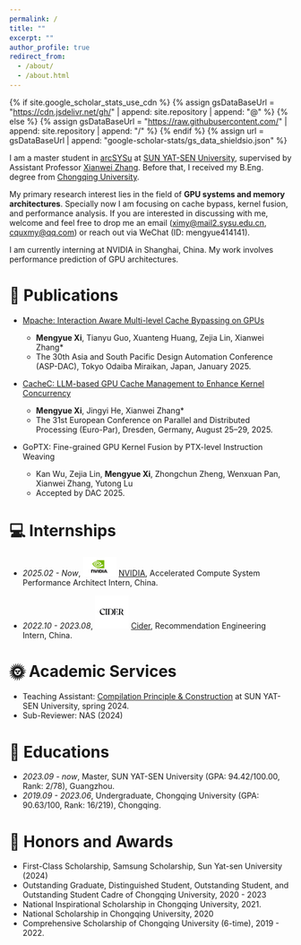 ```yaml
---
permalink: /
title: ""
excerpt: ""
author_profile: true
redirect_from: 
  - /about/
  - /about.html
---
```


{% if site.google_scholar_stats_use_cdn %}
{% assign gsDataBaseUrl = "https://cdn.jsdelivr.net/gh/" | append: site.repository | append: "@" %}
{% else %}
{% assign gsDataBaseUrl = "https://raw.githubusercontent.com/" | append: site.repository | append: "/" %}
{% endif %}
{% assign url = gsDataBaseUrl | append: "google-scholar-stats/gs_data_shieldsio.json" %}

<span class='anchor' id='about-me'></span>

I am a master student in [arcSYSu](https://github.com/arcsysu) at [SUN YAT-SEN University](https://www.sysu.edu.cn/sysuen/), supervised by Assistant Professor [Xianwei Zhang](https://xianweiz.github.io/). Before that, I received my B.Eng. degree from [Chongqing University](http://www.cse.cqu.edu.cn/).

My primary research interest lies in the field of **GPU systems and memory architectures**. Specially now I am focusing on cache bypass, kernel fusion, and performance analysis.
If you are interested in discussing with me, welcome and feel free to drop me an email (ximy@mail2.sysu.edu.cn, cquxmy@qq.com) or reach out via WeChat (ID: mengyue414141).

I am currently interning at NVIDIA in Shanghai, China. My work involves performance prediction of GPU architectures.

<!-- Here is my  <a href ="../files/CV.pdf">CV</a>. -->
<!-- Here is my <a href="../files/CV.pdf" title="Mengyue Xi's CV">CV</a>. -->


# 📝 Publications
- [Mpache: Interaction Aware Multi-level Cache Bypassing on GPUs](https://dl.acm.org/doi/10.1145/3658617.3697568)
  - **Mengyue Xi**, Tianyu Guo, Xuanteng Huang, Zejia Lin, Xianwei Zhang\*
  - The 30th Asia and South Pacific Design Automation Conference (ASP-DAC), Tokyo Odaiba Miraikan, Japan, January 2025.

- [CacheC: LLM-based GPU Cache Management to Enhance Kernel Concurrency](https://link.springer.com/chapter/10.1007/978-3-031-99857-7_9)
  - **Mengyue Xi**, Jingyi He, Xianwei Zhang\*
  - The 31st European Conference on Parallel and Distributed Processing (Euro-Par), Dresden, Germany, August 25–29, 2025.

- GoPTX: Fine-grained GPU Kernel Fusion by PTX-level Instruction Weaving
  - Kan Wu, Zejia Lin, **Mengyue Xi**, Zhongchun Zheng, Wenxuan Pan, Xianwei Zhang, Yutong Lu
  - Accepted by DAC 2025.

# 💻 Internships
<!-- - *2025.02 - Now*, [NVIDIA](https://www.nvidia.cn/), Accelerated Compute System Performance Architect Intern, China. -->
- *2025.02 - Now*, <img src="images/nvidia-logo-vert.png" width="60"> [NVIDIA](https://www.nvidia.cn/), Accelerated Compute System Performance Architect Intern, China. 

- *2022.10 - 2023.08*, <img src="images/cider.jpg" width="60"> [Cider](https://www.shopcider.com/), Recommendation Engineering Intern, China. 


# 🌞 Academic Services
- Teaching Assistant: [Compilation Principle & Construction](https://arcsysu.github.io/teach/dcs290/s2024.html) at SUN YAT-SEN University, spring 2024.
- Sub-Reviewer: NAS (2024)

# 📖 Educations
- *2023.09 - now*, Master, SUN YAT-SEN University (GPA: 94.42/100.00, Rank: 2/78), Guangzhou. 
- *2019.09 - 2023.06*, Undergraduate, Chongqing University (GPA: 90.63/100, Rank: 16/219), Chongqing.


# 🏅 Honors and Awards
- First-Class Scholarship, Samsung Scholarship, Sun Yat-sen University (2024)
- Outstanding Graduate, Distinguished Student, Outstanding Student, and Outstanding Student Cadre of Chongqing University, 2020 - 2023
- National Inspirational Scholarship in Chongqing University, 2021.
- National Scholarship in Chongqing University, 2020
- Comprehensive Scholarship of Chongqing University (6-time), 2019 - 2022.